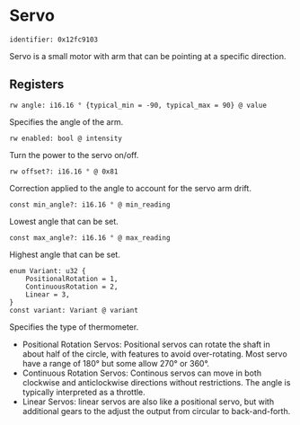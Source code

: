# Servo

    identifier: 0x12fc9103

Servo is a small motor with arm that can be pointing at a specific direction.

## Registers

    rw angle: i16.16 ° {typical_min = -90, typical_max = 90} @ value

Specifies the angle of the arm.

    rw enabled: bool @ intensity

Turn the power to the servo on/off.

    rw offset?: i16.16 ° @ 0x81

Correction applied to the angle to account for the servo arm drift.

    const min_angle?: i16.16 ° @ min_reading

Lowest angle that can be set.

    const max_angle?: i16.16 ° @ max_reading

Highest angle that can be set.

    enum Variant: u32 {
        PositionalRotation = 1,
        ContinuousRotation = 2,
        Linear = 3,
    }
    const variant: Variant @ variant

Specifies the type of thermometer.
* Positional Rotation Servos: Positional servos can rotate the shaft in about half of the circle,
with features to avoid over-rotating. Most servo have a range of 180° but some allow 270° or 360°.
* Continuous Rotation Servos: Continous servos can move in both clockwise and anticlockwise directions without restrictions. The angle is typically interpreted as a throttle.
* Linear Servos: linear servos are also like a positional servo, but with additional gears to the adjust the output from circular to back-and-forth.